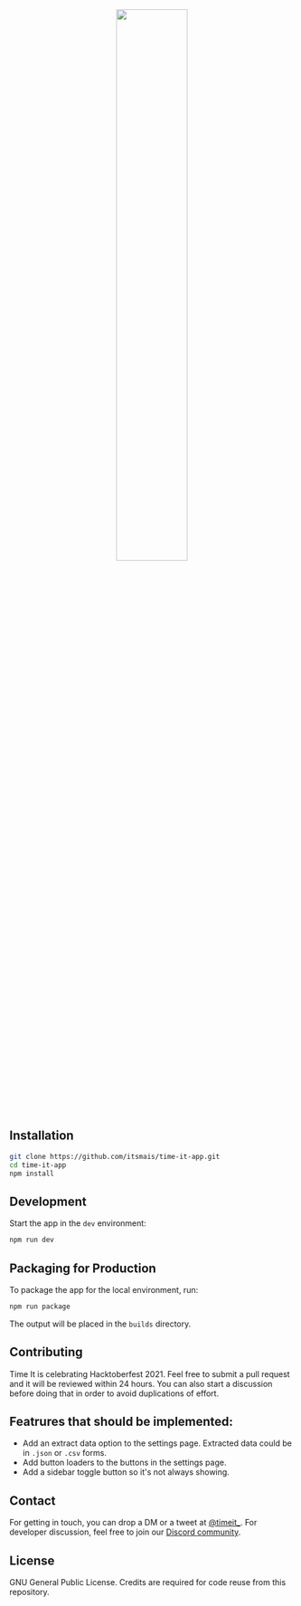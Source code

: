 <div align="center">
  <img src="./src/assets/images/logo.png" width="50%" />
</div>

## Installation

```bash
git clone https://github.com/itsmais/time-it-app.git
cd time-it-app
npm install
```

## Development

Start the app in the `dev` environment:

```bash
npm run dev
```

## Packaging for Production

To package the app for the local environment, run:
```bash
npm run package
```  
The output will be placed in the `builds` directory.


## Contributing
Time It is celebrating Hacktoberfest 2021. Feel free to submit a pull request and it will be reviewed within 24 hours. You can also start a discussion before doing that in order to avoid duplications of effort.

## Featrures that should be implemented:
- Add an extract data option to the settings page. Extracted data could be in `.json` or `.csv` forms.
- Add button loaders to the buttons in the settings page.
- Add a sidebar toggle button so it's not always showing.

## Contact
For getting in touch, you can drop a DM or a tweet at [@timeit_](https://twitter.com/timeit_).
For developer discussion, feel free to join our [Discord community](https://discord.gg/V3mgypaVEA).

## License
GNU General Public License. Credits are required for code reuse from this repository.
